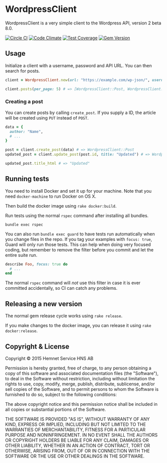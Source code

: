 # WordpressClient

WordpressClient is a very simple client to the Wordpress API, version 2 beta 8.0.

[![Circle CI](https://circleci.com/gh/hemnet/wordpress_client.svg?style=svg)](https://circleci.com/gh/hemnet/wordpress_client) [![Code Climate](https://codeclimate.com/repos/5645938269568041da00cded/badges/5e870b57428f23c1f2ff/gpa.svg)](https://codeclimate.com/repos/5645938269568041da00cded/feed) [![Test Coverage](https://codeclimate.com/repos/5645938269568041da00cded/badges/5e870b57428f23c1f2ff/coverage.svg)](https://codeclimate.com/repos/5645938269568041da00cded/coverage) [![Gem Version](https://badge.fury.io/rb/wordpress_client.svg)](https://badge.fury.io/rb/wordpress_client)

## Usage

Initialize a client with a username, password and API URL. You can then search for posts.

```ruby
client = WordpressClient.new(url: "https://example.com/wp-json/", username: "example", password: "example")

client.posts(per_page: 5) # => [WordpressClient::Post, WordpressClient::Post]
```

### Creating a post

You can create posts by calling `create_post`. If you supply a ID, the article will be created using `PUT` instead of `POST`.

```ruby
data = {
  author: "Name",
  # ...
}

post = client.create_post(data) # => WordpressClient::Post
updated_post = client.update_post(post.id, title: "Updated") # => WordpressClient::Post

updated_post.title_html # => "Updated"
```

## Running tests

You need to install Docker and set it up for your machine. Note that you need `docker-machine` to run Docker on OS X.

Then build the docker image using `rake docker:build`.

Run tests using the normal `rspec` command after installing all bundles.

```
bundle exec rspec
```

You can also run `bundle exec guard` to have tests run automatically when you change files in the repo. If you tag your examples with `focus: true`, Guard will only run those tests. This can help when doing very focused coding, but remember to remove the filter before you commit and let the entire suite run.

```ruby
describe Foo, focus: true do
  # ...
end
```

The normal `rspec` command will *not* use this filter in case it is ever committed accidentally, so CI can catch any problems.

## Releasing a new version

The normal gem release cycle works using `rake release`.

If you make changes to the docker image, you can release it using `rake docker:release`.

## Copyright & License

Copyright © 2015 Hemnet Service HNS AB

Permission is hereby granted, free of charge, to any person obtaining a copy of this software and associated documentation files (the "Software"), to deal in the Software without restriction, including without limitation the rights to use, copy, modify, merge, publish, distribute, sublicense, and/or sell copies of the Software, and to permit persons to whom the Software is furnished to do so, subject to the following conditions:

The above copyright notice and this permission notice shall be included in all copies or substantial portions of the Software.

THE SOFTWARE IS PROVIDED "AS IS", WITHOUT WARRANTY OF ANY KIND, EXPRESS OR IMPLIED, INCLUDING BUT NOT LIMITED TO THE WARRANTIES OF MERCHANTABILITY, FITNESS FOR A PARTICULAR PURPOSE AND NONINFRINGEMENT. IN NO EVENT SHALL THE AUTHORS OR COPYRIGHT HOLDERS BE LIABLE FOR ANY CLAIM, DAMAGES OR OTHER LIABILITY, WHETHER IN AN ACTION OF CONTRACT, TORT OR OTHERWISE, ARISING FROM, OUT OF OR IN CONNECTION WITH THE SOFTWARE OR THE USE OR OTHER DEALINGS IN THE SOFTWARE.

